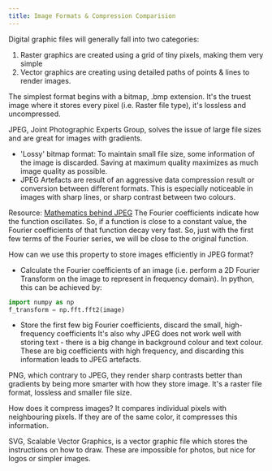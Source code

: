 ```yaml
---
title: Image Formats & Compression Comparision
---
```

Digital graphic files will generally fall into two categories:
1. Raster graphics are created using a grid of tiny pixels, making them very simple
2. Vector graphics are creating using detailed paths of points & lines to render images. 

The simplest format begins with a bitmap, .bmp extension. It's the truest image where it stores every pixel (i.e. Raster file type), it's lossless and uncompressed. 

JPEG, Joint Photographic Experts Group, solves the issue of large file sizes and are great for images with gradients. 
- 'Lossy' bitmap format: To maintain small file size, some information of the image is discarded. Saving at maximum quality maximizes as much image quality as possible.
- JPEG Artefacts are result of an aggressive data compression result or conversion between different formats. This is especially noticeable in images with sharp lines, or sharp contrast between two colours. 

Resource: [Mathematics behind JPEG](https://cuhkmath.wordpress.com/2012/10/06/mathematics-behind-jpeg/)
The Fourier coefficients indicate how the function oscillates. So, if a function is close to a constant value, the Fourier coefficients of that function decay very fast. So, just with the first few terms of the Fourier series, we will be close to the original function. 

How can we use this property to store images efficiently in JPEG format?
- Calculate the Fourier coefficients of an image (i.e. perform a 2D Fourier Transform on the image to represent in frequency domain).
In python, this can be achieved by:
``` python
import numpy as np
f_transform = np.fft.fft2(image)
```
- Store the first few big Fourier coefficients, discard the small, high-frequency coefficients
It's also why JPEG does not work well with storing text - there is a big change in background colour and text colour. These are big coefficients with high frequency, and discarding this information leads to JPEG artefacts.

PNG, which contrary to JPEG, they render sharp contrasts better than gradients by being more smarter with how they store image. It's a raster file format, lossless and smaller file size. 

How does it compress images? 
It compares individual pixels with neighbouring pixels. If they are of the same color, it compresses this information.

SVG, Scalable Vector Graphics, is a vector graphic file which stores the instructions on how to draw. These are impossible for photos, but nice for logos or simpler images.